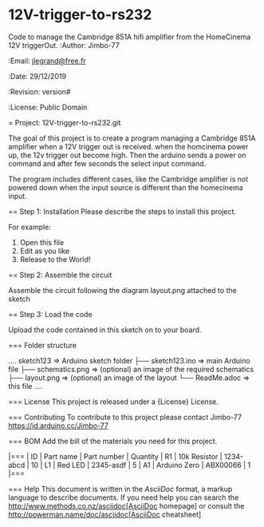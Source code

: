 # 12V-trigger-to-rs232
Code to manage the Cambridge 851A hifi amplifier from the HomeCinema 12V triggerOut.
:Author: Jimbo-77

:Email: jlegrand@free.fr

:Date: 29/12/2019

:Revision: version#

:License: Public Domain

= Project: 12V-trigger-to-rs232.git

The goal of this project is to create a program managing a Cambridge 851A amplifier when a 12V trigger out is received.
when the homcinema power up, the 12v trigger out become high. 
Then the arduino sends a power on command and after few seconds the select input command.

The program includes different cases, like the Cambridge amplifier is not powered down when the input source is different than the homecinema input.

== Step 1: Installation
Please describe the steps to install this project.

For example:

1. Open this file
2. Edit as you like
3. Release to the World!

== Step 2: Assemble the circuit

Assemble the circuit following the diagram layout.png attached to the sketch

== Step 3: Load the code

Upload the code contained in this sketch on to your board.

=== Folder structure

....
 sketch123                => Arduino sketch folder
  ├── sketch123.ino       => main Arduino file
  ├── schematics.png      => (optional) an image of the required schematics
  ├── layout.png          => (optional) an image of the layout
  └── ReadMe.adoc         => this file
....

=== License
This project is released under a {License} License.

=== Contributing
To contribute to this project please contact Jimbo-77 https://id.arduino.cc/Jimbo-77

=== BOM
Add the bill of the materials you need for this project.

|===
| ID | Part name      | Part number | Quantity
| R1 | 10k Resistor   | 1234-abcd   | 10
| L1 | Red LED        | 2345-asdf   | 5
| A1 | Arduino Zero   | ABX00066    | 1
|===


=== Help
This document is written in the _AsciiDoc_ format, a markup language to describe documents.
If you need help you can search the http://www.methods.co.nz/asciidoc[AsciiDoc homepage]
or consult the http://powerman.name/doc/asciidoc[AsciiDoc cheatsheet]
